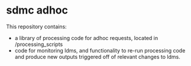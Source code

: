 # sdmc adhoc

This repository contains:
- a library of processing code for adhoc requests, located in /processing_scripts
- code for monitoring ldms, and functionality to re-run processing code and produce new outputs triggered off of relevant changes to ldms.


